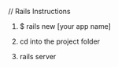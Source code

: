 // Rails Instructions

1. $ rails new [your app name]

2. cd into the project folder

3. rails server

